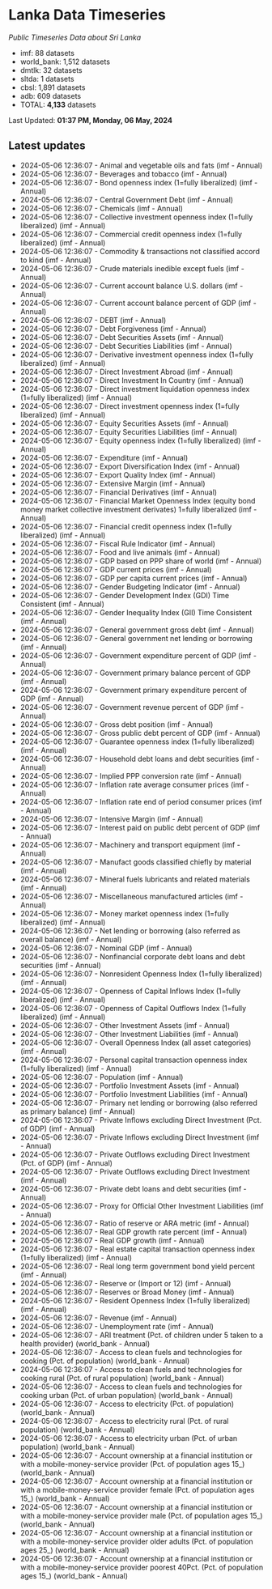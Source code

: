 # Lanka Data Timeseries
*Public Timeseries Data about Sri Lanka*

* imf: 88 datasets
* world_bank: 1,512 datasets
* dmtlk: 32 datasets
* sltda: 1 datasets
* cbsl: 1,891 datasets
* adb: 609 datasets
* TOTAL: **4,133** datasets

Last Updated: **01:37 PM, Monday, 06 May, 2024**

## Latest updates

* 2024-05-06 12:36:07 - Animal and vegetable oils and fats (imf - Annual)
* 2024-05-06 12:36:07 - Beverages and tobacco (imf - Annual)
* 2024-05-06 12:36:07 - Bond openness index (1=fully liberalized) (imf - Annual)
* 2024-05-06 12:36:07 - Central Government Debt (imf - Annual)
* 2024-05-06 12:36:07 - Chemicals (imf - Annual)
* 2024-05-06 12:36:07 - Collective investment openness index (1=fully liberalized) (imf - Annual)
* 2024-05-06 12:36:07 - Commercial credit openness index (1=fully liberalized) (imf - Annual)
* 2024-05-06 12:36:07 - Commodity & transactions not classified accord to kind (imf - Annual)
* 2024-05-06 12:36:07 - Crude materials inedible except fuels (imf - Annual)
* 2024-05-06 12:36:07 - Current account balance U.S. dollars (imf - Annual)
* 2024-05-06 12:36:07 - Current account balance percent of GDP (imf - Annual)
* 2024-05-06 12:36:07 - DEBT (imf - Annual)
* 2024-05-06 12:36:07 - Debt Forgiveness (imf - Annual)
* 2024-05-06 12:36:07 - Debt Securities Assets (imf - Annual)
* 2024-05-06 12:36:07 - Debt Securities Liabilities (imf - Annual)
* 2024-05-06 12:36:07 - Derivative investment openness index (1=fully liberalized) (imf - Annual)
* 2024-05-06 12:36:07 - Direct Investment Abroad (imf - Annual)
* 2024-05-06 12:36:07 - Direct Investment In Country (imf - Annual)
* 2024-05-06 12:36:07 - Direct investment liquidation openness index (1=fully liberalized) (imf - Annual)
* 2024-05-06 12:36:07 - Direct investment openness index (1=fully liberalized) (imf - Annual)
* 2024-05-06 12:36:07 - Equity Securities Assets (imf - Annual)
* 2024-05-06 12:36:07 - Equity Securities Liabilities (imf - Annual)
* 2024-05-06 12:36:07 - Equity openness index (1=fully liberalized) (imf - Annual)
* 2024-05-06 12:36:07 - Expenditure (imf - Annual)
* 2024-05-06 12:36:07 - Export Diversification Index (imf - Annual)
* 2024-05-06 12:36:07 - Export Quality Index (imf - Annual)
* 2024-05-06 12:36:07 - Extensive Margin (imf - Annual)
* 2024-05-06 12:36:07 - Financial Derivatives (imf - Annual)
* 2024-05-06 12:36:07 - Financial Market Openness Index (equity bond money market collective investment derivates) 1=fully liberalized (imf - Annual)
* 2024-05-06 12:36:07 - Financial credit openness index (1=fully liberalized) (imf - Annual)
* 2024-05-06 12:36:07 - Fiscal Rule Indicator (imf - Annual)
* 2024-05-06 12:36:07 - Food and live animals (imf - Annual)
* 2024-05-06 12:36:07 - GDP based on PPP share of world (imf - Annual)
* 2024-05-06 12:36:07 - GDP current prices (imf - Annual)
* 2024-05-06 12:36:07 - GDP per capita current prices (imf - Annual)
* 2024-05-06 12:36:07 - Gender Budgeting Indicator (imf - Annual)
* 2024-05-06 12:36:07 - Gender Development Index (GDI) Time Consistent (imf - Annual)
* 2024-05-06 12:36:07 - Gender Inequality Index (GII) Time Consistent (imf - Annual)
* 2024-05-06 12:36:07 - General government gross debt (imf - Annual)
* 2024-05-06 12:36:07 - General government net lending or borrowing (imf - Annual)
* 2024-05-06 12:36:07 - Government expenditure percent of GDP (imf - Annual)
* 2024-05-06 12:36:07 - Government primary balance percent of GDP (imf - Annual)
* 2024-05-06 12:36:07 - Government primary expenditure percent of GDP (imf - Annual)
* 2024-05-06 12:36:07 - Government revenue percent of GDP (imf - Annual)
* 2024-05-06 12:36:07 - Gross debt position (imf - Annual)
* 2024-05-06 12:36:07 - Gross public debt percent of GDP (imf - Annual)
* 2024-05-06 12:36:07 - Guarantee openness index (1=fully liberalized) (imf - Annual)
* 2024-05-06 12:36:07 - Household debt loans and debt securities (imf - Annual)
* 2024-05-06 12:36:07 - Implied PPP conversion rate (imf - Annual)
* 2024-05-06 12:36:07 - Inflation rate average consumer prices (imf - Annual)
* 2024-05-06 12:36:07 - Inflation rate end of period consumer prices (imf - Annual)
* 2024-05-06 12:36:07 - Intensive Margin (imf - Annual)
* 2024-05-06 12:36:07 - Interest paid on public debt percent of GDP (imf - Annual)
* 2024-05-06 12:36:07 - Machinery and transport equipment (imf - Annual)
* 2024-05-06 12:36:07 - Manufact goods classified chiefly by material (imf - Annual)
* 2024-05-06 12:36:07 - Mineral fuels lubricants and related materials (imf - Annual)
* 2024-05-06 12:36:07 - Miscellaneous manufactured articles (imf - Annual)
* 2024-05-06 12:36:07 - Money market openness index (1=fully liberalized) (imf - Annual)
* 2024-05-06 12:36:07 - Net lending or borrowing (also referred as overall balance) (imf - Annual)
* 2024-05-06 12:36:07 - Nominal GDP (imf - Annual)
* 2024-05-06 12:36:07 - Nonfinancial corporate debt loans and debt securities (imf - Annual)
* 2024-05-06 12:36:07 - Nonresident Openness Index (1=fully liberalized) (imf - Annual)
* 2024-05-06 12:36:07 - Openness of Capital Inflows Index (1=fully liberalized) (imf - Annual)
* 2024-05-06 12:36:07 - Openness of Capital Outflows Index (1=fully liberalized) (imf - Annual)
* 2024-05-06 12:36:07 - Other Investment Assets (imf - Annual)
* 2024-05-06 12:36:07 - Other Investment Liabilities (imf - Annual)
* 2024-05-06 12:36:07 - Overall Openness Index (all asset categories) (imf - Annual)
* 2024-05-06 12:36:07 - Personal capital transaction openness index (1=fully liberalized) (imf - Annual)
* 2024-05-06 12:36:07 - Population (imf - Annual)
* 2024-05-06 12:36:07 - Portfolio Investment Assets (imf - Annual)
* 2024-05-06 12:36:07 - Portfolio Investment Liabilities (imf - Annual)
* 2024-05-06 12:36:07 - Primary net lending or borrowing (also referred as primary balance) (imf - Annual)
* 2024-05-06 12:36:07 - Private Inflows excluding Direct Investment (Pct. of GDP) (imf - Annual)
* 2024-05-06 12:36:07 - Private Inflows excluding Direct Investment (imf - Annual)
* 2024-05-06 12:36:07 - Private Outflows excluding Direct Investment (Pct. of GDP) (imf - Annual)
* 2024-05-06 12:36:07 - Private Outflows excluding Direct Investment (imf - Annual)
* 2024-05-06 12:36:07 - Private debt loans and debt securities (imf - Annual)
* 2024-05-06 12:36:07 - Proxy for Official Other Investment Liabilities (imf - Annual)
* 2024-05-06 12:36:07 - Ratio of reserve or ARA metric (imf - Annual)
* 2024-05-06 12:36:07 - Real GDP growth rate percent (imf - Annual)
* 2024-05-06 12:36:07 - Real GDP growth (imf - Annual)
* 2024-05-06 12:36:07 - Real estate capital transaction openness index (1=fully liberalized) (imf - Annual)
* 2024-05-06 12:36:07 - Real long term government bond yield percent (imf - Annual)
* 2024-05-06 12:36:07 - Reserve or (Import or 12) (imf - Annual)
* 2024-05-06 12:36:07 - Reserves or Broad Money (imf - Annual)
* 2024-05-06 12:36:07 - Resident Openness Index (1=fully liberalized) (imf - Annual)
* 2024-05-06 12:36:07 - Revenue (imf - Annual)
* 2024-05-06 12:36:07 - Unemployment rate (imf - Annual)
* 2024-05-06 12:36:07 - ARI treatment (Pct. of children under 5 taken to a health provider) (world_bank - Annual)
* 2024-05-06 12:36:07 - Access to clean fuels and technologies for cooking (Pct. of population) (world_bank - Annual)
* 2024-05-06 12:36:07 - Access to clean fuels and technologies for cooking rural (Pct. of rural population) (world_bank - Annual)
* 2024-05-06 12:36:07 - Access to clean fuels and technologies for cooking urban (Pct. of urban population) (world_bank - Annual)
* 2024-05-06 12:36:07 - Access to electricity (Pct. of population) (world_bank - Annual)
* 2024-05-06 12:36:07 - Access to electricity rural (Pct. of rural population) (world_bank - Annual)
* 2024-05-06 12:36:07 - Access to electricity urban (Pct. of urban population) (world_bank - Annual)
* 2024-05-06 12:36:07 - Account ownership at a financial institution or with a mobile-money-service provider (Pct. of population ages 15_) (world_bank - Annual)
* 2024-05-06 12:36:07 - Account ownership at a financial institution or with a mobile-money-service provider female (Pct. of population ages 15_) (world_bank - Annual)
* 2024-05-06 12:36:07 - Account ownership at a financial institution or with a mobile-money-service provider male (Pct. of population ages 15_) (world_bank - Annual)
* 2024-05-06 12:36:07 - Account ownership at a financial institution or with a mobile-money-service provider older adults (Pct. of population ages 25_) (world_bank - Annual)
* 2024-05-06 12:36:07 - Account ownership at a financial institution or with a mobile-money-service provider poorest 40Pct. (Pct. of population ages 15_) (world_bank - Annual)